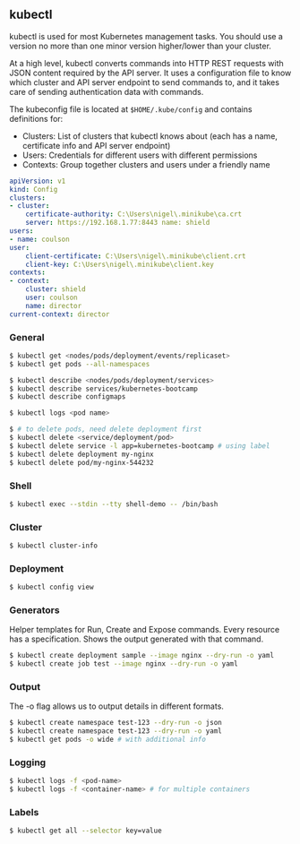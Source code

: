 ## kubectl

kubectl is used for most Kubernetes management tasks. You should use a version no more than one minor version higher/lower than your cluster.

At a high level, kubectl converts commands into HTTP REST requests with JSON content required by the API server. It uses a configuration file to know which cluster and API server endpoint to send commands to, and it takes care of sending authentication data with commands.

The kubeconfig file is located at `$HOME/.kube/config` and contains definitions for:

- Clusters: List of clusters that kubectl knows about (each has a name, certificate info and API server endpoint)
- Users: Credentials for different users with different permissions
- Contexts: Group together clusters and users under a friendly name

```yaml
apiVersion: v1
kind: Config
clusters:
- cluster:
    certificate-authority: C:\Users\nigel\.minikube\ca.crt
    server: https://192.168.1.77:8443 name: shield
users:
- name: coulson
user:
    client-certificate: C:\Users\nigel\.minikube\client.crt
    client-key: C:\Users\nigel\.minikube\client.key
contexts:
- context:
    cluster: shield
    user: coulson
    name: director
current-context: director
```

### General

```bash
$ kubectl get <nodes/pods/deployment/events/replicaset>
$ kubectl get pods --all-namespaces

$ kubectl describe <nodes/pods/deployment/services>
$ kubectl describe services/kubernetes-bootcamp
$ kubectl describe configmaps

$ kubectl logs <pod name>

$ # to delete pods, need delete deployment first
$ kubectl delete <service/deployment/pod>
$ kubectl delete service -l app=kubernetes-bootcamp # using label
$ kubectl delete deployment my-nginx
$ kubectl delete pod/my-nginx-544232
```

### Shell

```bash
$ kubectl exec --stdin --tty shell-demo -- /bin/bash
```

### Cluster

```bash
$ kubectl cluster-info
```

### Deployment

```bash
$ kubectl config view
```

### Generators

Helper templates for Run, Create and Expose commands. Every resource has a specification. Shows the output generated with that command.

```bash
$ kubectl create deployment sample --image nginx --dry-run -o yaml
$ kubectl create job test --image nginx --dry-run -o yaml
```

### Output

The -o flag allows us to output details in different formats.

```bash
$ kubectl create namespace test-123 --dry-run -o json
$ kubectl create namespace test-123 --dry-run -o yaml
$ kubectl get pods -o wide # with additional info
```

### Logging

```bash
$ kubectl logs -f <pod-name>
$ kubectl logs -f <container-name> # for multiple containers
```

### Labels

```bash
$ kubectl get all --selector key=value
```
